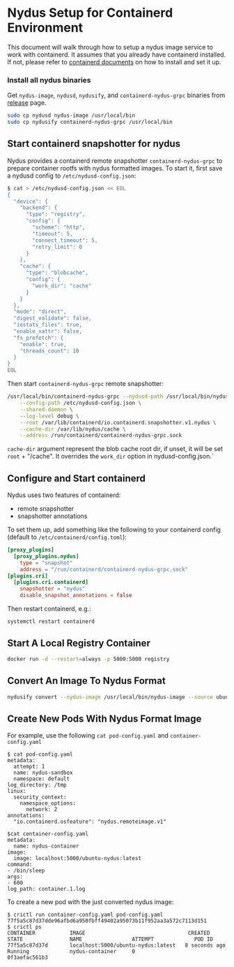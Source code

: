 # Nydus Setup for Containerd Environment

This document will walk through how to setup a nydus image service to work with containerd. It assumes that you already have containerd installed. If not, please refer to [containerd documents](https://github.com/containerd/containerd/blob/master/docs/ops.md) on how to install and set it up.

### Install all nydus binaries

Get `nydus-image`, `nydusd`, `nydusify`, and `containerd-nydus-grpc` binaries from [release](https://github.com/dragonflyoss/image-service/releases/latest) page.

```bash
sudo cp nydusd nydus-image /usr/local/bin
sudo cp nydusify containerd-nydus-grpc /usr/local/bin
```

## Start containerd snapshotter for nydus

Nydus provides a containerd remote snapshotter `containerd-nydus-grpc` to prepare container rootfs with nydus formatted images. To start it, first save a nydusd config to `/etc/nydusd-config.json`:
```bash
$ cat > /etc/nydusd-config.json << EOL
{
  "device": {
    "backend": {
      "type": "registry",
      "config": {
        "scheme": "http",
        "timeout": 5,
        "connect_timeout": 5,
        "retry_limit": 0
      }
    },
    "cache": {
      "type": "blobcache",
      "config": {
        "work_dir": "cache"
      }
    }
  },
  "mode": "direct",
  "digest_validate": false,
  "iostats_files": true,
  "enable_xattr": false,
  "fs_prefetch": {
    "enable": true,
    "threads_count": 10
  }
}
EOL
```

Then start `containerd-nydus-grpc` remote snapshotter:
```bash
/usr/local/bin/containerd-nydus-grpc --nydusd-path /usr/local/bin/nydusd \
    --config-path /etc/nydusd-config.json \
    --shared-daemon \
    --log-level debug \
    --root /var/lib/containerd/io.containerd.snapshotter.v1.nydus \
    --cache-dir /var/lib/nydus/cache \
    --address /run/containerd/containerd-nydus-grpc.sock
```
`cache-dir` argument represent the blob cache root dir, if unset, it will be set `root` + "/cache". It overrides the `work_dir` option in nydusd-config.json.`
## Configure and Start containerd

Nydus uses two features of containerd:
* remote snapshotter
* snapshotter annotations

To set them up, add something like the following to your containerd config (default to `/etc/containerd/config.toml`):
```toml
[proxy_plugins]
  [proxy_plugins.nydus]
    type = "snapshot"
    address = "/run/containerd/containerd-nydus-grpc.sock"
[plugins.cri]
  [plugins.cri.containerd]
    snapshotter = "nydus"
    disable_snapshot_annotations = false
```

Then restart containerd, e.g.:
```base
systemctl restart containerd
```

## Start A Local Registry Container

```bash
docker run -d --restart=always -p 5000:5000 registry
```

## Convert An Image To Nydus Format

```bash
nydusify convert --nydus-image /usr/local/bin/nydus-image --source ubuntu --target localhost:5000/ubuntu-nydus
```

## Create New Pods With Nydus Format Image

For example, use the following `cat pod-config.yaml` and `container-config.yaml`

```
$ cat pod-config.yaml
metadata:
  attempt: 1
  name: nydus-sandbox
  namespace: default
log_directory: /tmp
linux:
  security_context:
    namespace_options:
      network: 2
annotations:
  "io.containerd.osfeature": "nydus.remoteimage.v1"
```

```
$cat container-config.yaml
metadata:
  name: nydus-container
image:
  image: localhost:5000/ubuntu-nydus:latest
command:
- /bin/sleep
args:
- 600
log_path: container.1.log
```

To create a new pod with the just converted nydus image:

```
$ crictl run container-config.yaml pod-config.yaml
77f5a5c87d37dde96afbd6a950fbff49402a95073b11f952aa3a572c7113d151
$ crictl ps
CONTAINER           IMAGE                                 CREATED             STATE               NAME                ATTEMPT             POD ID
77f5a5c87d37d       localhost:5000/ubuntu-nydus:latest   8 seconds ago       Running             nydus-container     0                   0f3aefac561b3
```
